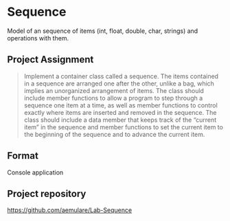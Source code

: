 # Sequence

Model of an sequence of items (int, float, double, char, strings) and operations with them.

## Project Assignment

> Implement a container class called a sequence. The items contained in a sequence are arranged one after the other, unlike a bag, which implies an unorganized arrangement of items. 
> The class should include member functions to allow a program to step through a sequence 
> one item at a time, as well as member functions to control exactly where items are inserted 
> and removed in the sequence. 
> The class should include a data member that keeps track of the “current item” in the sequence
> and member functions to set the current item to the beginning of the sequence 
> and to advance the current item.


## Format

Console application


## Project repository

https://github.com/aemulare/Lab-Sequence
